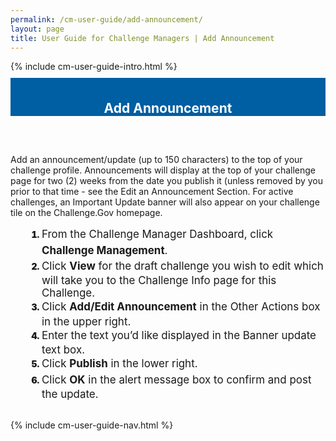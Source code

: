 ```yaml
---
permalink: /cm-user-guide/add-announcement/
layout: page
title: User Guide for Challenge Managers | Add Announcement
---
```

<div class="row">
  <div class="col-sm-12">{% include cm-user-guide-intro.html %}</div>
</div>
<div class="row" style="padding-top: 10px; padding-bottom: 30px;">
  <div class="col-sm-12" style="padding-top: 6px; background-color: #005ea2; color: #ffffff; text-align: center;">
    <h2>Add Announcement</h2>
  </div>
</div>
<div class="row">
  <div class="col-sm-7">
    <p>Add an announcement/update (up to 150 characters) to the top of your challenge profile. Announcements will display at the top of your challenge page for two (2) weeks from the date you publish it (unless removed by you prior to that time - see the Edit an Announcement Section.  For active challenges, an Important Update banner will also appear on your challenge tile on the Challenge.Gov homepage.
</p>
    <ol style="padding-left: 50px;">
      <li style="font-weight:900;"><span style="font-size: 1.06rem; line-height: 1.5; font-weight: 400;">From the Challenge Manager Dashboard, click <b>Challenge Management</b>.</span></li>
<li style="font-weight:900;"><span style="font-size: 1.06rem; line-height: 1.5; font-weight: 400;">Click <b>View</b> for the draft challenge you wish to edit which will take you to the Challenge Info page for this Challenge.</span></li>
<li style="font-weight:900;"><span style="font-size: 1.06rem; line-height: 1.5; font-weight: 400;">Click <b>Add/Edit Announcement</b> in the Other Actions box in the upper right.</span></li>
<li style="font-weight:900;"><span style="font-size: 1.06rem; line-height: 1.5; font-weight: 400;">Enter the text you’d like displayed in the Banner update text box.</span></li>
<li style="font-weight:900;"><span style="font-size: 1.06rem; line-height: 1.5; font-weight: 400;">Click <b>Publish</b> in the lower right.</span></li>
<li style="font-weight:900;"><span style="font-size: 1.06rem; line-height: 1.5; font-weight: 400;">Click <b>OK</b> in the alert message box to confirm and post the update.
</span></li>
    </ol>
  </div>
  <div class="col-sm-1">&nbsp;</div>
  <div class="col-sm-4"> {% include cm-user-guide-nav.html %} </div>
</div>
